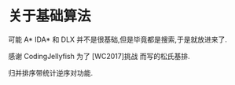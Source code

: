 # 关于基础算法

可能 A* IDA* 和 DLX 并不是很基础,但是毕竟都是搜索,于是就放进来了.

感谢 CodingJellyfish 为了 [WC2017]挑战 而写的松氏基排.

归并排序带统计逆序对功能.
